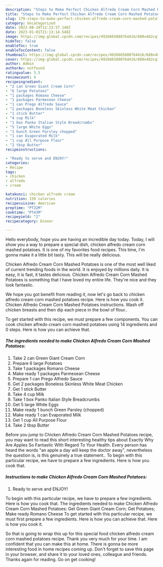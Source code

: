 ```yaml
---
description: "Steps to Make Perfect Chicken Alfredo Cream Corn Mashed Potatoes"
title: "Steps to Make Perfect Chicken Alfredo Cream Corn Mashed Potatoes"
slug: 179-steps-to-make-perfect-chicken-alfredo-cream-corn-mashed-potatoes
category: Uncategorized
date: 2022-08-28T12:23:57.146Z
date: 2023-01-01T21:13:14.548Z
image: https://img-global.cpcdn.com/recipes/4926665880764416/680x482cq70/chicken-alfredo-cream-corn-mashed-potatoes-recipe-main-photo.jpg
hideToc: false
enableToc: true
enableTocContent: false
thumbnail: https://img-global.cpcdn.com/recipes/4926665880764416/680x482cq70/chicken-alfredo-cream-corn-mashed-potatoes-recipe-main-photo.jpg
cover: https://img-global.cpcdn.com/recipes/4926665880764416/680x482cq70/chicken-alfredo-cream-corn-mashed-potatoes-recipe-main-photo.jpg
author: Admin
authorAv: notfound
ratingvalue: 3.5
reviewcount: 4
recipeingredient:
- "2 can Green Giant Cream Corn"
- "6 large Potatoes"
- "1 packages Romano Cheese"
- "1 packages Parmesean Cheese"
- "1 can Prego Alfredo Sauce"
- "2 packages Boneless Skinless White Meat Chicken"
- "1 stick Butter"
- "4 cup Milk"
- "1 box Panko Italian Style Breadcrumbs"
- "5 large White Eggs"
- "1 bunch Green Parsley chopped"
- "1 can Evaporated Milk"
- "1 cup All Purpose Flour"
- "2 tbsp Butter"
recipeinstructions:

- "Ready to serve and ENJOY!"
categories:
- Recipe
tags:
- chicken
- alfredo
- cream

katakunci: chicken alfredo cream 
nutrition: 159 calories
recipecuisine: American
preptime: "PT32M"
cooktime: "PT43M"
recipeyield: "2"
recipecategory: Dinner

---
```



Hello everybody, hope you are having an incredible day today. Today, I will show you a way to prepare a special dish, chicken alfredo cream corn mashed potatoes. It is one of my favorites food recipes. This time, I'm gonna make it a little bit tasty. This will be really delicious.

Chicken Alfredo Cream Corn Mashed Potatoes is one of the most well liked of current trending foods in the world. It is enjoyed by millions daily. It is easy, it is fast, it tastes delicious. Chicken Alfredo Cream Corn Mashed Potatoes is something that I have loved my entire life. They're nice and they look fantastic.

We hope you got benefit from reading it, now let&#39;s go back to chicken alfredo cream corn mashed potatoes recipe. Here is how you cook it. Chicken Alfredo Cream Corn Mashed Potatoes instructions. Wash off chicken breasts and then dip each piece in the bowl of flour..


To get started with this recipe, we must prepare a few components. You can cook chicken alfredo cream corn mashed potatoes using 14 ingredients and 0 steps. Here is how you can achieve that.

<!--inarticleads1-->

##### The ingredients needed to make Chicken Alfredo Cream Corn Mashed Potatoes:

1. Take 2 can Green Giant Cream Corn
1. Prepare 6 large Potatoes
1. Take 1 packages Romano Cheese
1. Make ready 1 packages Parmesean Cheese
1. Prepare 1 can Prego Alfredo Sauce
1. Get 2 packages Boneless Skinless White Meat Chicken
1. Get 1 stick Butter
1. Take 4 cup Milk
1. Take 1 box Panko Italian Style Breadcrumbs
1. Get 5 large White Eggs
1. Make ready 1 bunch Green Parsley (chopped)
1. Make ready 1 can Evaporated Milk
1. Get 1 cup All Purpose Flour
1. Take 2 tbsp Butter


Before you jump to Chicken Alfredo Cream Corn Mashed Potatoes recipe, you may want to read this short interesting healthy tips about Exactly Why Are Apples So Fantastic With Regard To Your Health. Every person has heard the words &#34;an apple a day will keep the doctor away&#34;, nevertheless the question is, is this genuinely a true statement.. To begin with this particular recipe, we have to prepare a few ingredients. Here is how you cook that. 

<!--inarticleads2-->

##### Instructions to make Chicken Alfredo Cream Corn Mashed Potatoes:


1. Ready to serve and ENJOY!

To begin with this particular recipe, we have to prepare a few ingredients. Here is how you cook that. The ingredients needed to make Chicken Alfredo Cream Corn Mashed Potatoes: Get Green Giant Cream Corn; Get Potatoes; Make ready Romano Cheese To get started with this particular recipe, we must first prepare a few ingredients. Here is how you can achieve that. Here is how you cook it. 

So that is going to wrap this up for this special food chicken alfredo cream corn mashed potatoes recipe. Thank you very much for your time. I am confident that you can make this at home. There is gonna be more interesting food in home recipes coming up. Don't forget to save this page in your browser, and share it to your loved ones, colleague and friends. Thanks again for reading. Go on get cooking!
